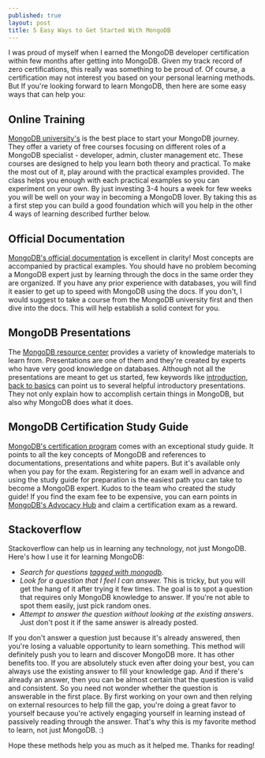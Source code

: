 ```yaml
---
published: true
layout: post
title: 5 Easy Ways to Get Started With MongoDB
---
```


I was proud of myself when I earned the MongoDB developer certification within few months after getting into MongoDB. Given my track record of zero certifications, this really was something to be proud of. Of course, a certification may not interest you based on your personal learning methods. But If you're looking forward to learn MongoDB, then here are some easy ways that can help you:

## Online Training
[MongoDB university's][1] is the best place to start your MongoDB journey. They offer a variety of free courses focusing on different roles of a MongoDB specialist - developer, admin, cluster management etc. These courses are designed to help you learn both theory and practical. To make the most out of it, play around with the practical examples provided. The class helps you enough with each practical examples so you can experiment on your own. By just investing 3-4 hours a week for few weeks you will be well on your way in becoming a MongoDB lover. By taking this as a first step you can build a good foundation which will you help in the other 4 ways of learning described further below.

## Official Documentation
[MongoDB's official documentation][2] is excellent in clarity! Most concepts are accompanied by practical examples. You should have no problem becoming a MongoDB expert just by learning through the docs in the same order they are organized. If you have any prior experience with databases, you will find it easier to get up to speed with MongoDB using the docs. If you don't, I would suggest to take a course from the MongoDB university first and then dive into the docs. This will help establish a solid context for you.

## MongoDB Presentations
The [MongoDB resource center][3] provides a variety of knowledge materials to learn from. Presentations are one of them and they're created by experts who have very good knowledge on databases. Although not all the presentations are meant to get us started, few keywords like [introduction][4], [back to basics][5] can point us to several helpful introductory presentations. They not only explain how to accomplish certain things in MongoDB, but also why MongoDB does what it does.

## MongoDB Certification Study Guide
[MongoDB's certification program][6] comes with an exceptional study guide. It points to all the key concepts of MongoDB and references to documentations, presentations and white papers. But it's available only when you pay
for the exam. Registering for an exam well in advance and using the study guide for preparation is the easiest path you can take to become a MongoDB expert. Kudos to the team who created the study guide! If you find the exam fee to be expensive, you can earn points in [MongoDB's Advocacy Hub][7] and claim a certification exam as a reward.

## Stackoverflow
Stackoverflow can help us in learning any technology, not just MongoDB. Here's how I use it for learning MongoDB:

- _Search for questions [tagged with mongodb][8]_.
- _Look for a question that I feel I can answer._
This is tricky, but you will get the hang of it after trying it few times. The goal is to spot a question that requires only MongoDB knowledge to answer. If you're not able to spot them easily, just pick random ones.
- _Attempt to answer the question without looking at the existing answers_. Just don't post it if the same answer is already posted.

If you don't answer a question just because it's already answered, then you're losing a valuable opportunity to learn something. This method will definitely push you to learn and discover MongoDB more. It has other benefits too. If you are absolutely stuck even after doing your best, you can always use the existing answer to fill your knowledge gap. And if there's already an answer, then you can be almost certain that the question is valid and consistent. So you need not wonder whether the question is answerable in the first place. By first working on your own and then relying on external resources to help fill the gap, you're doing a great favor to yourself because you're actively engaging yourself in learning instead of passively reading through the answer. That's why this is my favorite method to learn, not just MongoDB. :)


Hope these methods help you as much as it helped me. Thanks for reading!


[1]: https://university.mongodb.com/courses/catalog
[2]: https://docs.mongodb.com/manual/
[3]: https://www.mongodb.com/resource-center
[4]: https://www.mongodb.com/presentations/results?page=1&search=back%20to%20basics
[5]: https://www.mongodb.com/presentations/results?page=1&search=back%20to%20basics
[6]: https://university.mongodb.com/certification
[7]: https://mongodb.influitive.com/rewards
[8]: https://stackoverflow.com/questions/tagged/mongodb